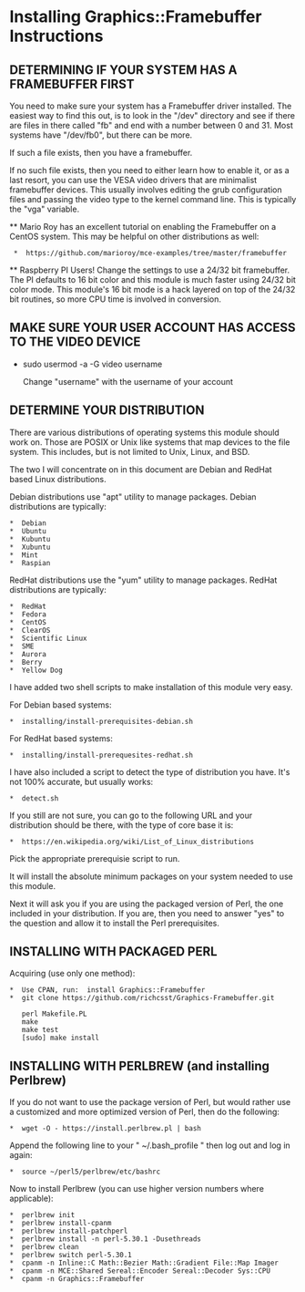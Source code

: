 # Installing Graphics::Framebuffer Instructions

## DETERMINING IF YOUR SYSTEM HAS A FRAMEBUFFER FIRST

  You need to make sure your system has a Framebuffer driver installed.  The
  easiest way to find this out, is to look in the "/dev" directory and see if
  there are files in there called "fb" and end with a number between 0 and 31.
  Most systems have "/dev/fb0", but there can be more.

  If such a file exists, then you have a framebuffer.

  If no such file exists, then you need to either learn how to enable it, or
  as a last resort, you can use the VESA video drivers that are minimalist
  framebuffer devices.  This usually involves editing the grub configuration
  files and passing the video type to the kernel command line.  This is
  typically the "vga" variable.

  ** Mario Roy has an excellent tutorial on enabling the Framebuffer on a
     CentOS system.  This may be helpful on other distributions as well:

     *  https://github.com/marioroy/mce-examples/tree/master/framebuffer

  ** Raspberry PI Users!  Change the settings to use a 24/32 bit framebuffer.
     The PI defaults to 16 bit color and this module is much faster using
	 24/32 bit color mode.  This module's 16 bit mode is a hack layered on
	 top of the 24/32 bit routines, so more CPU time is involved in
	 conversion.

## MAKE SURE YOUR USER ACCOUNT HAS ACCESS TO THE VIDEO DEVICE

  *  sudo usermod -a -G video username

     Change "username" with the username of your account

## DETERMINE YOUR DISTRIBUTION

  There are various distributions of operating systems this module should work
  on.  Those are POSIX or Unix like systems that map devices to the file
  system.  This includes, but is not limited to Unix, Linux, and BSD.

  The two I will concentrate on in this document are Debian and RedHat based
  Linux distributions.

  Debian distributions use "apt" utility to manage packages.  Debian
  distributions are typically:

    *  Debian
    *  Ubuntu
    *  Kubuntu
    *  Xubuntu
    *  Mint
    *  Raspian

  RedHat distributions use the "yum" utility to manage packages.  RedHat
  distributions are typically:

    *  RedHat
    *  Fedora
    *  CentOS
    *  ClearOS
    *  Scientific Linux
    *  SME
    *  Aurora
    *  Berry
    *  Yellow Dog

  I have added two shell scripts to make installation of this module very easy.

  For Debian based systems:

    *  installing/install-prerequisites-debian.sh

  For RedHat based systems:

    *  installing/install-prerequesites-redhat.sh

  I have also included a script to detect the type of distribution you have.
  It's not 100% accurate, but usually works:

    *  detect.sh

  If you still are not sure, you can go to the following URL and your
  distribution should be there, with the type of core base it is:

    *  https://en.wikipedia.org/wiki/List_of_Linux_distributions

  Pick the appropriate prerequisie script to run.

  It will install the absolute minimum packages on your system needed to use
  this module.

  Next it will ask you if you are using the packaged version of Perl, the one
  included in your distribution.  If you are, then you need to answer "yes"
  to the question and allow it to install the Perl prerequisites.

## INSTALLING WITH PACKAGED PERL

  Acquiring (use only one method):
  
    *  Use CPAN, run:  install Graphics::Framebuffer
    *  git clone https://github.com/richcsst/Graphics-Framebuffer.git

       perl Makefile.PL
       make
       make test
       [sudo] make install

## INSTALLING WITH PERLBREW (and installing Perlbrew)

  If you do not want to use the package version of Perl, but would rather use
  a customized and more optimized version of Perl, then do the following:

    *  wget -O - https://install.perlbrew.pl | bash

  Append the following line to your " ~/.bash_profile " then log out and log in
  again:

    *  source ~/perl5/perlbrew/etc/bashrc

  Now to install Perlbrew (you can use higher version numbers where applicable):

    *  perlbrew init
    *  perlbrew install-cpanm
    *  perlbrew install-patchperl
    *  perlbrew install -n perl-5.30.1 -Dusethreads
    *  perlbrew clean
    *  perlbrew switch perl-5.30.1
    *  cpanm -n Inline::C Math::Bezier Math::Gradient File::Map Imager
    *  cpanm -n MCE::Shared Sereal::Encoder Sereal::Decoder Sys::CPU
    *  cpanm -n Graphics::Framebuffer

